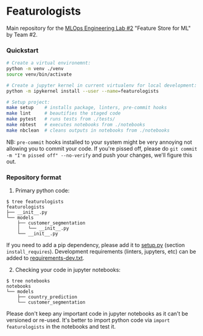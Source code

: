 # Featurologists

Main repository for the [MLOps Engineering Lab #2](https://github.com/mlopscommunity/engineering.labs/tree/master/Lab2_Feature_Store_for_ML) "Feature Store for ML" by Team #2.

### Quickstart
```bash
# Create a virtual environemnt:
python -m venv ./venv
source venv/bin/activate

# Create a jupyter kernel in current virtualenv for local development:
python -m ipykernel install --user --name=featurologists

# Setup project:
make setup    # installs package, linters, pre-commit hooks
make lint     # beautifies the staged code
make pytest   # runs tests from ./tests/
make nbtest   # executes notebooks from ./notebooks
make nbclean  # cleans outputs in notebooks from ./notebooks
```

NB: `pre-commit` hooks installed to your system might be very annoying not allowing you to commit your code.
If you're pissed off, please do `git commit -m "I'm pissed off" --no-verify` and push your changes, we'll figure this out.


### Repository format

1. Primary python code:
```
$ tree featurologists
featurologists
├── __init__.py
└── models
    ├── customer_segmentation
    │   └── __init__.py
    └── __init__.py
```

If you need to add a pip dependency, please add it to [setup.py](setup.py) (section `install_requires`).
Development requirements (linters, jupyters, etc) can be added to [requirements-dev.txt](requirements-dev.txt).


2. Checking your code in jupyter notebooks:
```
$ tree notebooks
notebooks
└── models
    ├── country_prediction
    └── customer_segmentation
```
Please don't keep any important code in jupyter notebooks as it can't be versioned or re-used.
It's better to import python code via `import featurologists` in the notebooks and test it.

